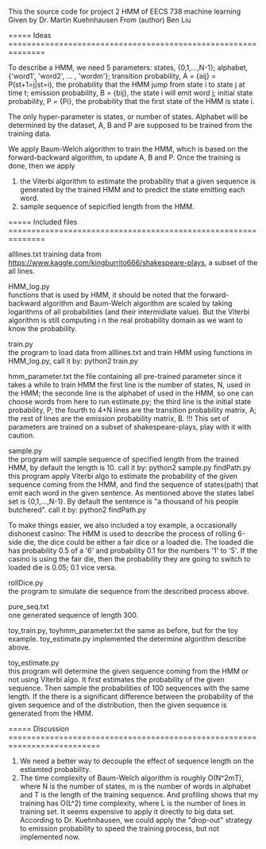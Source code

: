 This the source code for project 2 HMM of EECS 738 machine learning 
Given by Dr. Martin Kuehnhausen From (author) Ben Liu

===== Ideas ==============================================================

To describe a HMM, we need 5 parameters: 
  states, {0,1,...,N-1};
  alphabet, {'word1', 'word2', ... , 'wordm'};
  transition probability, A = {aij} = P(st+1=j|st=i), 
    the probability that the HMM jump from state i to state j at time t;
  emission probability, B = {bij}, the state i will emit word j;
  initial state probability, P = {Pi}, the probability that the first state of the HMM is state i.
  
The only hyper-parameter is states, or number of states. 
Alphabet will be determined by the dataset, A, B and P are supposed to be trained from the training data.

We apply Baum-Welch algorithm to train the HMM, which is based on the forward-backward 
algorithm, to update A, B and P. 
Once the training is done, then we apply 
1) the Viterbi algorithm to estimate the probability 
   that a given sequence is generated by the trained HMM and to predict the state emitting each word.
2) sample sequence of sepicified length from the HMM.

===== Included files ==============================================================

alllines.txt 
              training data from https://www.kaggle.com/kingburrito666/shakespeare-plays, a subset of the all lines.

HMM_log.py   
              functions that is used by HMM, it should be noted that the forward-backward algorithm 
              and Baum-Welch algorithm are scaled by taking logarithms of all probabilities 
              (and their intermidiate value). But the Viterbi algorithm is still computing i
              n the real probability domain as we want to know the probability.
                
train.py     
              the program to load data from alllines.txt and train HMM using functions in HMM_log.py, 
              call it by:
                python2 train.py
                  
hmm_parameter.txt
                the file containing all pre-trained parameter since it takes a while to train HMM
                the first line is the number of states, N, used in the HMM;
                the seconde line is the alphabet of used in the HMM, so one can choose words from here to run estimate.py;
                the third line is the initial state probability, P;
                the fourth to 4+N lines are the transition probability matrix, A;
                the rest of lines are the emission probability matrix, B.
                !!! This set of parameters are trained on a subset of shakespeare-plays, play with it with caution.
                
sample.py  
                the program will sample sequence of specified length from the trained HMM, by default the length is 10.
                call it by:
                  python2 sample.py <len>
findPath.py
                this program apply Viterbi algo to estimate the probability of the given sequence coming from the HMM, 
                and find the sequence of states(path) that emit each word in the given sentence. As mentioned above
                the states label set is {0,1,...,N-1}. 
                By default the sentence is "a thousand of his people butchered".
                call it by:
                  python2 findPath.py <sentence>
  
To make things easier, we also included a toy example, a occasionally dishonest casino:
The HMM is used to describe the process of rolling 6-side die, the dice could be either a fair dice 
or a loaded die. The loaded die has probability 0.5 of a '6' and probability 0.1 for the numbers '1' to '5'. 
If the casino is using the fair die, then the probability they are going to switch to loaded die is 0.05; 
0.1 vice versa.

rollDice.py   
                the program to simulate die sequence from the described process above.

pure_seq.txt  
                one generated sequence of length 300.

toy_train.py, toyhmm_parameter.txt
                the same as before, but for the toy example. toy_estimate.py implemented the determine algorithm
                describe above.
                
toy_estimate.py             
                this program will determine the given sequence coming from the HMM or not using Viterbi algo.
                It first estimates the probability of the given sequence. Then sample the probabilities of 
                100 sequences with the same length. If the there is a significant difference between 
                the probability of the given sequence and of the distribution, 
                then the given sequence is generated from the HMM.

===== Discussion ==========================================================================
1) We need a better way to decouple the effect of sequence length on the estiamted probability.
2) The time complexity of Baum-Welch algorithm is roughly O(N^2*m*T), where N is the number of states, m is the number of words in alphabet and T is the length of the training sequence. And profiling shows that my training has O(L^2) time complexity, where L is the number of lines in training set.
It seems expensive to apply it directly to big data set. According to Dr. Kuehnhausen, we could apply the "drop-out" strategy to emission probability to speed the training process, but not implemented now.


